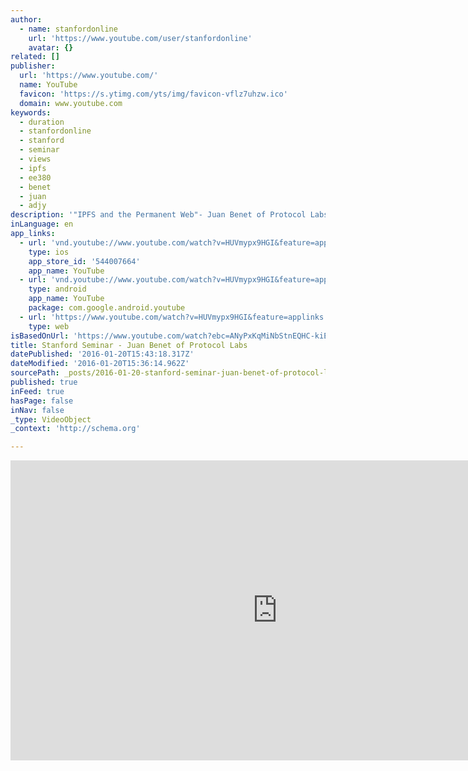 ```yaml
---
author:
  - name: stanfordonline
    url: 'https://www.youtube.com/user/stanfordonline'
    avatar: {}
related: []
publisher:
  url: 'https://www.youtube.com/'
  name: YouTube
  favicon: 'https://s.ytimg.com/yts/img/favicon-vflz7uhzw.ico'
  domain: www.youtube.com
keywords:
  - duration
  - stanfordonline
  - stanford
  - seminar
  - views
  - ipfs
  - ee380
  - benet
  - juan
  - adjy
description: '"IPFS and the Permanent Web"- Juan Benet of Protocol Labs Support for the Stanford Colloquium on Computer Systems Seminar Series provided by the Stanford Computer Forum. Speaker Abstract and Bio can be found here: http://ee380.stanford.edu/Abstracts/151021.html For more info about the EE380 series: http://ee380.stanford.edu Colloquium on Computer Systems Seminar Series (EE380) presents the current research in design, implementation, analysis, and use of computer systems. Topics range from integrated circuits to operating systems and programming languages.'
inLanguage: en
app_links:
  - url: 'vnd.youtube://www.youtube.com/watch?v=HUVmypx9HGI&feature=applinks'
    type: ios
    app_store_id: '544007664'
    app_name: YouTube
  - url: 'vnd.youtube://www.youtube.com/watch?v=HUVmypx9HGI&feature=applinks'
    type: android
    app_name: YouTube
    package: com.google.android.youtube
  - url: 'https://www.youtube.com/watch?v=HUVmypx9HGI&feature=applinks'
    type: web
isBasedOnUrl: 'https://www.youtube.com/watch?ebc=ANyPxKqMiNbStnEQHC-kiEBSd1jILZqa0BT0CONnIPhZaJx8DboPmzg3vqia97Wk1XMENc3rY3Bjtz6iTqoZ-lK-mWqsshiIyQ&v=HUVmypx9HGI&app=desktop'
title: Stanford Seminar - Juan Benet of Protocol Labs
datePublished: '2016-01-20T15:43:18.317Z'
dateModified: '2016-01-20T15:36:14.962Z'
sourcePath: _posts/2016-01-20-stanford-seminar-juan-benet-of-protocol-labs.md
published: true
inFeed: true
hasPage: false
inNav: false
_type: VideoObject
_context: 'http://schema.org'

---
```

<iframe src="https://cdn.embedly.com/widgets/media.html?src=https%3A%2F%2Fwww.youtube.com%2Fembed%2FHUVmypx9HGI%3Ffeature%3Doembed&amp;url=https%3A%2F%2Fwww.youtube.com%2Fwatch%3Febc%3DANyPxKqMiNbStnEQHC-kiEBSd1jILZqa0BT0CONnIPhZaJx8DboPmzg3vqia97Wk1XMENc3rY3Bjtz6iTqoZ-lK-mWqsshiIyQ%26v%3DHUVmypx9HGI%26app%3Ddesktop&amp;image=https%3A%2F%2Fi.ytimg.com%2Fvi%2FHUVmypx9HGI%2Fhqdefault.jpg&amp;key=b7d04c9b404c499eba89ee7072e1c4f7&amp;type=text%2Fhtml&amp;schema=youtube" width="854" height="480" scrolling="no" frameborder="0" allowfullscreen="allowfullscreen" style=""></iframe>